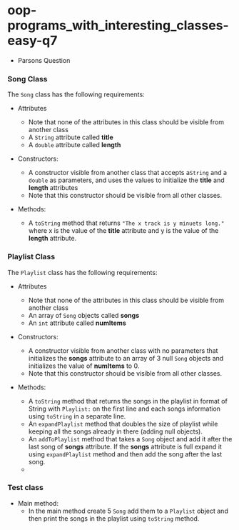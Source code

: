 # oop-programs_with_interesting_classes-easy-q7

- Parsons Question

### Song Class

The `Song` class has the following requirements:

- Attributes
    - Note that none of the attributes in this class should be visible from another class
    - A `String` attribute called **title**
    - A `double` attribute called **length**

- Constructors:
    - A constructor visible from another class that accepts a`String` and a `double` as parameters, and uses the values
      to initialize the **title** and **length** attributes
    - Note that this constructor should be visible from all other classes.

- Methods:
    - A `toString` method that returns `"The x track is y minuets long."` where x is the value
      of the **title** attribute and y is the value of the **length** attribute.

### Playlist Class

The `Playlist` class has the following requirements:

- Attributes
    - Note that none of the attributes in this class should be visible from another class
    - An array of `Song` objects called **songs**
    - An `int` attribute called **numItems**

- Constructors:
    - A constructor visible from another class with no parameters that initializes the **songs** attribute to an array
      of 3 null `Song` objects and initializes the value of **numItems** to 0.
    - Note that this constructor should be visible from all other classes.

- Methods:
    - A `toString` method that returns the songs in the playlist in format of String with `Playlist:` on the first line
      and each songs information using `toString` in a separate line.
    - An `expandPlaylist` method that doubles the size of playlist while keeping all the songs already in there (adding
      null objects).
    - An `addToPlaylist` method that takes a `Song` object and add it after the last song of **songs** attribute. If
      the **songs** attribute is full expand it using `expandPlaylist` method and then add the song after the last song.
    -

### Test class

- Main method:
    - In the main method create 5 `Song` add them to a `Playlist` object and then print the songs in the playlist using
      `toString` method.